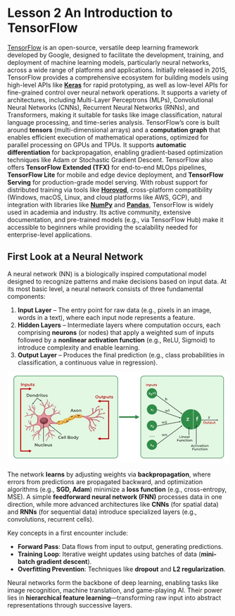 # Lesson 2 An Introduction to TensorFlow

[TensorFlow](https://www.tensorflow.org/) is an open-source, versatile deep learning framework developed by Google, designed to facilitate the development, training, and deployment of machine learning models, particularly neural networks, across a wide range of platforms and applications. Initially released in 2015, TensorFlow provides a comprehensive ecosystem for building models using high-level APIs like [**Keras**](https://keras.io/) for rapid prototyping, as well as low-level APIs for fine-grained control over neural network operations. It supports a variety of architectures, including Multi-Layer Perceptrons (MLPs), Convolutional Neural Networks (CNNs), Recurrent Neural Networks (RNNs), and Transformers, making it suitable for tasks like image classification, natural language processing, and time-series analysis. TensorFlow’s core is built around **tensors** (multi-dimensional arrays) and a **computation graph** that enables efficient execution of mathematical operations, optimized for parallel processing on GPUs and TPUs. It supports **automatic differentiation** for backpropagation, enabling gradient-based optimization techniques like Adam or Stochastic Gradient Descent. TensorFlow also offers **TensorFlow Extended (TFX)** for end-to-end MLOps pipelines, **TensorFlow Lite** for mobile and edge device deployment, and **TensorFlow Serving** for production-grade model serving. With robust support for distributed training via tools like [**Horovod**](https://horovod.ai/), cross-platform compatibility (Windows, macOS, Linux, and cloud platforms like AWS, GCP), and integration with libraries like [**NumPy**](https://numpy.org/) and [**Pandas**](https://pandas.pydata.org/), TensorFlow is widely used in academia and industry. Its active community, extensive documentation, and pre-trained models (e.g., via TensorFlow Hub) make it accessible to beginners while providing the scalability needed for enterprise-level applications.

## First Look at a Neural Network 
A neural network (NN) is a biologically inspired computational model designed to recognize patterns and make decisions based on input data. At its most basic level, a neural network consists of three fundamental components:  
1. **Input Layer** – The entry point for raw data (e.g., pixels in an image, words in a text), where each input node represents a feature.  
2. **Hidden Layers** – Intermediate layers where computation occurs, each comprising **neurons** (or nodes) that apply a weighted sum of inputs followed by a **nonlinear activation function** (e.g., ReLU, Sigmoid) to introduce complexity and enable learning.  
3. **Output Layer** – Produces the final prediction (e.g., class probabilities in classification, a continuous value in regression).  

<img src="nn2.PNG"/>

The network **learns** by adjusting weights via **backpropagation**, where errors from predictions are propagated backward, and optimization algorithms (e.g., **SGD, Adam**) minimize a **loss function** (e.g., cross-entropy, MSE). A simple **feedforward neural network (FNN)** processes data in one direction, while more advanced architectures like **CNNs** (for spatial data) and **RNNs** (for sequential data) introduce specialized layers (e.g., convolutions, recurrent cells).  

Key concepts in a first encounter include:  
- **Forward Pass**: Data flows from input to output, generating predictions.  
- **Training Loop**: Iterative weight updates using batches of data (**mini-batch gradient descent**).  
- **Overfitting Prevention**: Techniques like **dropout** and **L2 regularization**.  

Neural networks form the backbone of deep learning, enabling tasks like image recognition, machine translation, and game-playing AI. Their power lies in **hierarchical feature learning**—transforming raw input into abstract representations through successive layers.

